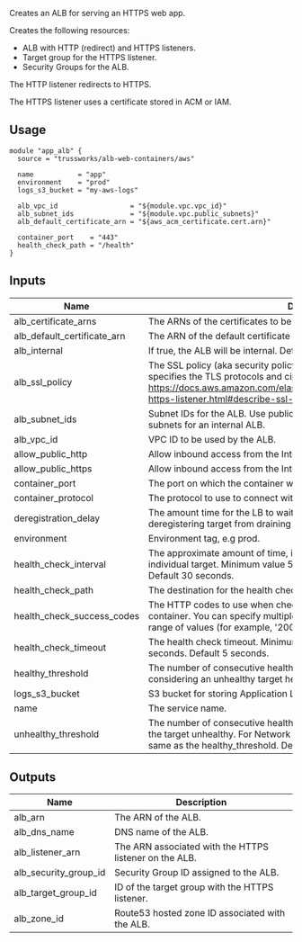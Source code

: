 <!-- BEGINNING OF PRE-COMMIT-TERRAFORM DOCS HOOK -->
Creates an ALB for serving an HTTPS web app.

Creates the following resources:

* ALB with HTTP (redirect) and HTTPS listeners.
* Target group for the HTTPS listener.
* Security Groups for the ALB.

The HTTP listener redirects to HTTPS.

The HTTPS listener uses a certificate stored in ACM or IAM.

## Usage

```hcl
module "app_alb" {
  source = "trussworks/alb-web-containers/aws"

  name           = "app"
  environment    = "prod"
  logs_s3_bucket = "my-aws-logs"

  alb_vpc_id                  = "${module.vpc.vpc_id}"
  alb_subnet_ids              = "${module.vpc.public_subnets}"
  alb_default_certificate_arn = "${aws_acm_certificate.cert.arn}"

  container_port    = "443"
  health_check_path = "/health"
}
```

## Inputs

| Name | Description | Type | Default | Required |
|------|-------------|:----:|:-----:|:-----:|
| alb\_certificate\_arns | The ARNs of the certificates to be attached to the ALB. | list | `[]` | no |
| alb\_default\_certificate\_arn | The ARN of the default certificate to be attached to the ALB. | string | n/a | yes |
| alb\_internal | If true, the ALB will be internal. Default's to false, the ALB will be public. | string | `"false"` | no |
| alb\_ssl\_policy | The SSL policy (aka security policy) for the Application Load Balancer that specifies the TLS protocols and ciphers allowed.  See <https://docs.aws.amazon.com/elasticloadbalancing/latest/application/create-https-listener.html#describe-ssl-policies>. | string | `"ELBSecurityPolicy-2016-08"` | no |
| alb\_subnet\_ids | Subnet IDs for the ALB. Use public subnets for a public ALB and private subnets for an internal ALB. | list | n/a | yes |
| alb\_vpc\_id | VPC ID to be used by the ALB. | string | n/a | yes |
| allow\_public\_http | Allow inbound access from the Internet to port 80 | string | `"true"` | no |
| allow\_public\_https | Allow inbound access from the Internet to port 443 | string | `"true"` | no |
| container\_port | The port on which the container will receive traffic. | string | `"443"` | no |
| container\_protocol | The protocol to use to connect with the container. | string | `"HTTPS"` | no |
| deregistration\_delay | The amount time for the LB to wait before changing the state of a deregistering target from draining to unused. Default is 90s. | string | `"90"` | no |
| environment | Environment tag, e.g prod. | string | n/a | yes |
| health\_check\_interval | The approximate amount of time, in seconds, between health checks of an individual target. Minimum value 5 seconds, Maximum value 300 seconds. Default 30 seconds. | string | `"30"` | no |
| health\_check\_path | The destination for the health check requests to the container. | string | `"/"` | no |
| health\_check\_success\_codes | The HTTP codes to use when checking for a successful response from the container. You can specify multiple values (for example, '200,202') or a range of values (for example, '200-299'). | string | `"200"` | no |
| health\_check\_timeout | The health check timeout. Minimum value 2 seconds, Maximum value 60 seconds. Default 5 seconds. | string | `"5"` | no |
| healthy\_threshold | The number of consecutive health checks successes required before considering an unhealthy target healthy. Defaults to 3. | string | `"3"` | no |
| logs\_s3\_bucket | S3 bucket for storing Application Load Balancer logs. | string | n/a | yes |
| name | The service name. | string | n/a | yes |
| unhealthy\_threshold | The number of consecutive health check failures required before considering the target unhealthy. For Network Load Balancers, this value must be the same as the healthy_threshold. Defaults to 3. | string | `"3"` | no |

## Outputs

| Name | Description |
|------|-------------|
| alb\_arn | The ARN of the ALB. |
| alb\_dns\_name | DNS name of the ALB. |
| alb\_listener\_arn | The ARN associated with the HTTPS listener on the ALB. |
| alb\_security\_group\_id | Security Group ID assigned to the ALB. |
| alb\_target\_group\_id | ID of the target group with the HTTPS listener. |
| alb\_zone\_id | Route53 hosted zone ID associated with the ALB. |

<!-- END OF PRE-COMMIT-TERRAFORM DOCS HOOK -->

